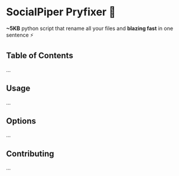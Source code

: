 # SocialPiper Pryfixer 🐍
<b>~5KB</b> python script that rename all your files and <b>blazing fast</b> in one sentence ⚡️

## Table of Contents
...

## Usage
...

## Options
...

## Contributing
...
